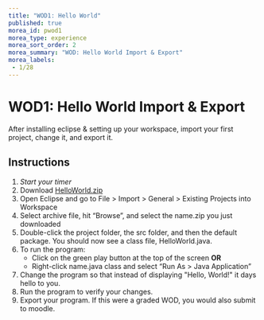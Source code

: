 ```yaml
---
title: "WOD1: Hello World"
published: true
morea_id: pwod1
morea_type: experience
morea_sort_order: 2
morea_summary: "WOD: Hello World Import & Export"
morea_labels:
 - 1/28
---
```


# WOD1: Hello World Import & Export

After installing eclipse & setting up your workspace, import your first project, change it, and export it.

## Instructions

1. *Start your timer*
1. Download [HelloWorld.zip](HelloWorld.zip)
1. Open Eclipse and go to File > Import > General > Existing Projects into Workspace
1. Select archive file, hit “Browse”, and select the name.zip you just downloaded
1. Double-click the project folder, the src folder, and then the default package. You should now see a class file, HelloWorld.java.
1. To run the program:
    -  Click on the green play button at the top of the screen **OR**
    - Right-click name.java class and select “Run As > Java Application”
1. Change the program so that instead of displaying "Hello, World!" it days hello to you.
2. Run the program to verify your changes.
3. Export your program. If this were a graded WOD, you would also submit to moodle.
<!--1. *Stop your timer*-->

<!--{% include wod-times.html Rx="<10 min" Av="10-15 min" Sd="15-20 min" DNF="20+ min" %}

## Demonstration

Once you've finished doing the WOD a single time, watch me do it:

{% include youtube.html id="lbh5q9Lj-As" %}

{% include wod-warning.html %}-->